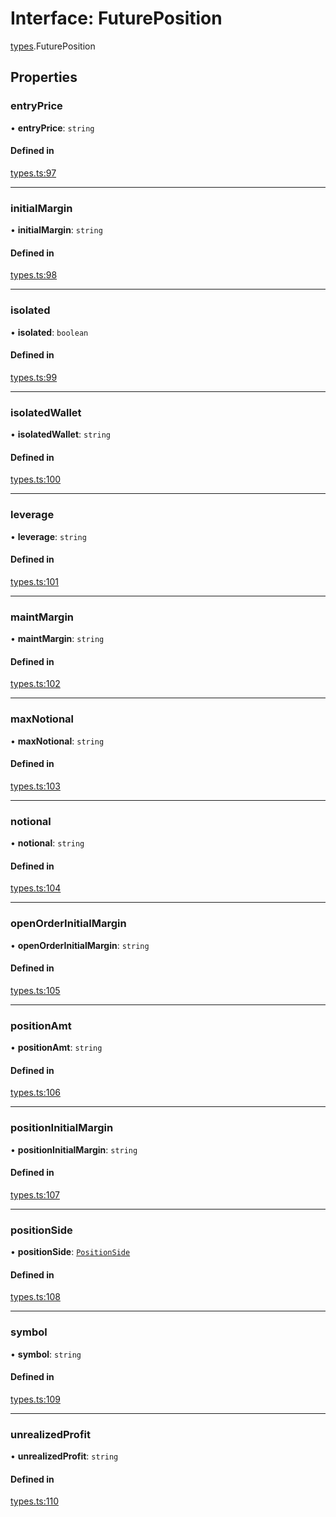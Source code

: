 # Interface: FuturePosition

[types](../modules/types.md).FuturePosition

## Properties

### entryPrice

• **entryPrice**: `string`

#### Defined in

[types.ts:97](https://github.com/Altamoon/altamoon/blob/c26d09e/app/api/types.ts#L97)

___

### initialMargin

• **initialMargin**: `string`

#### Defined in

[types.ts:98](https://github.com/Altamoon/altamoon/blob/c26d09e/app/api/types.ts#L98)

___

### isolated

• **isolated**: `boolean`

#### Defined in

[types.ts:99](https://github.com/Altamoon/altamoon/blob/c26d09e/app/api/types.ts#L99)

___

### isolatedWallet

• **isolatedWallet**: `string`

#### Defined in

[types.ts:100](https://github.com/Altamoon/altamoon/blob/c26d09e/app/api/types.ts#L100)

___

### leverage

• **leverage**: `string`

#### Defined in

[types.ts:101](https://github.com/Altamoon/altamoon/blob/c26d09e/app/api/types.ts#L101)

___

### maintMargin

• **maintMargin**: `string`

#### Defined in

[types.ts:102](https://github.com/Altamoon/altamoon/blob/c26d09e/app/api/types.ts#L102)

___

### maxNotional

• **maxNotional**: `string`

#### Defined in

[types.ts:103](https://github.com/Altamoon/altamoon/blob/c26d09e/app/api/types.ts#L103)

___

### notional

• **notional**: `string`

#### Defined in

[types.ts:104](https://github.com/Altamoon/altamoon/blob/c26d09e/app/api/types.ts#L104)

___

### openOrderInitialMargin

• **openOrderInitialMargin**: `string`

#### Defined in

[types.ts:105](https://github.com/Altamoon/altamoon/blob/c26d09e/app/api/types.ts#L105)

___

### positionAmt

• **positionAmt**: `string`

#### Defined in

[types.ts:106](https://github.com/Altamoon/altamoon/blob/c26d09e/app/api/types.ts#L106)

___

### positionInitialMargin

• **positionInitialMargin**: `string`

#### Defined in

[types.ts:107](https://github.com/Altamoon/altamoon/blob/c26d09e/app/api/types.ts#L107)

___

### positionSide

• **positionSide**: [`PositionSide`](../modules/types.md#positionside)

#### Defined in

[types.ts:108](https://github.com/Altamoon/altamoon/blob/c26d09e/app/api/types.ts#L108)

___

### symbol

• **symbol**: `string`

#### Defined in

[types.ts:109](https://github.com/Altamoon/altamoon/blob/c26d09e/app/api/types.ts#L109)

___

### unrealizedProfit

• **unrealizedProfit**: `string`

#### Defined in

[types.ts:110](https://github.com/Altamoon/altamoon/blob/c26d09e/app/api/types.ts#L110)
